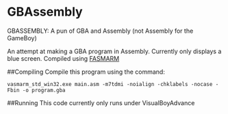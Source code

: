 # GBAssembly
GBASSEMBLY: A pun of GBA and Assembly (not Assembly for the GameBoy)

An attempt at making a GBA program in Assembly. Currently only displays a blue screen.
Compiled using [FASMARM](https://gbadev.org/tools.php?showinfo=1399)

##Compiling
Compile this program using the command:
```
vasmarm_std_win32.exe main.asm -m7tdmi -noialign -chklabels -nocase -Fbin -o program.gba
```

##Running
This code currently only runs under VisualBoyAdvance